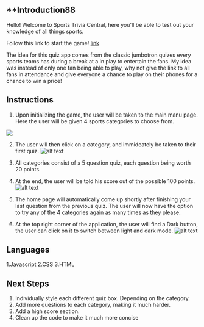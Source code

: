 ## **Introduction88
Hello! Welcome to Sports Trivia Central, here you'll be able to test out your knowledge of all things sports.

Follow this link to start the game! [link](https://victorssportstrivia.netlify.app/)

The idea for this quiz app comes from the classic jumbotron quizes every sports teams has during a break at a in play to entertain the fans. My idea was instead of only one fan being able to play, why not give the link to all fans in attendance and give everyone a chance to play on their phones for a chance to win a price! 


## **Instructions**

1. Upon initializing the game, the user will be taken to the main manu page. Here the user will be given 4 sports categories to choose from.

<img src="https://imgur.com/U7jBaY4">

2. The user will then click on a category, and immideately be taken to their first quiz.
![alt text](https://imgur.com/u83uypQ)

3. All categories consist of a 5 question quiz, each question being worth 20 points. 

4. At the end, the user will be told his score out of the possible 100 points. 
![alt text](https://imgur.com/u83uypQ)

5. The home page will automatically come up shortly after finishing your last question from the previous quiz. The user will now have the option to try any of the 4 categories again as many times as they please.

6. At the top right corner of the application, the user will find a Dark button, the user can click on it to switch between light and dark mode.
![alt text](https://imgur.com/OxJUIlP)

## **Languages**
1.Javascript 
2.CSS 
3.HTML

## **Next Steps**
1. Individually style each different quiz box. Depending on the category.
2. Add more questions to each category, making it much harder.
3. Add a high score section.
4. Clean up the code to make it much more concise

